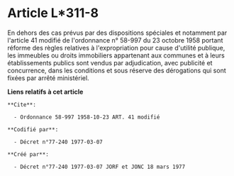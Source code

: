 # Article L*311-8

En dehors des cas prévus par des dispositions spéciales et notamment par l'article 41 modifié de l'ordonnance n° 58-997 du 23
octobre 1958 portant réforme des règles relatives à l'expropriation pour cause d'utilité publique, les immeubles ou droits
immobiliers appartenant aux communes et à leurs établissements publics sont vendus par adjudication, avec publicité et
concurrence, dans les conditions et sous réserve des dérogations qui sont fixées par arrêté ministériel.

**Liens relatifs à cet article**

	**Cite**:

	  - Ordonnance 58-997 1958-10-23 ART. 41 modifié

	**Codifié par**:

	  - Décret n°77-240 1977-03-07

	**Créé par**:

	  - Décret n°77-240 1977-03-07 JORF et JONC 18 mars 1977
